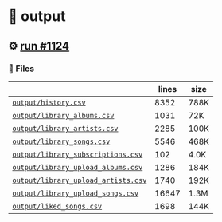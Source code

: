 # 📝  output 

## ⚙️ [run #1124](https://github.com/jwenerd/ytm-dl/actions/runs/8959302777)

### 📁 Files

|                                                                         |lines|size|
|-------------------------------------------------------------------------|-----|----|
|[`output/history.csv` ](output/history.csv)                              |8352 |788K|
|[`output/library_albums.csv` ](output/library_albums.csv)                |1031 |72K |
|[`output/library_artists.csv` ](output/library_artists.csv)              |2285 |100K|
|[`output/library_songs.csv` ](output/library_songs.csv)                  |5546 |468K|
|[`output/library_subscriptions.csv` ](output/library_subscriptions.csv)  |102  |4.0K|
|[`output/library_upload_albums.csv` ](output/library_upload_albums.csv)  |1286 |184K|
|[`output/library_upload_artists.csv` ](output/library_upload_artists.csv)|1740 |192K|
|[`output/library_upload_songs.csv` ](output/library_upload_songs.csv)    |16647|1.3M|
|[`output/liked_songs.csv` ](output/liked_songs.csv)                      |1698 |144K|